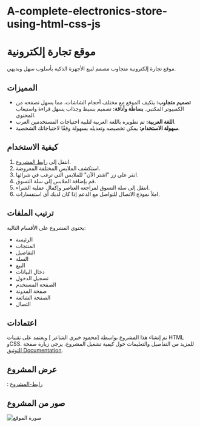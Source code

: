 # A-complete-electronics-store-using-html-css-js
# موقع تجارة إلكترونية

موقع تجارة إلكترونية متجاوب مصمم لبيع الأجهزة الذكية بأسلوب سهل وبديهي.

## المميزات

- **تصميم متجاوب:** يتكيف الموقع مع مختلف أحجام الشاشات، مما يسهل تصفحه من الكمبيوتر المكتبي.
 **بساطة وأناقة:** تصميم بسيط وجذاب يسهل قراءة واستيعاب المحتوى.
- **اللغة العربية:** تم تطويره باللغة العربية لتلبية احتياجات المستخدمين العرب.
- **سهولة الاستخدام:** يمكن تخصيصه وتعديله بسهولة وفقًا لاحتياجاتك الشخصية.

## كيفية الاستخدام

1. انتقل إلى [رابط المشروع]([https://www.example.com](https://alshaercode.github.io/A1-complete-electronics-store-using-html-css-js-/index.html)).
2. استكشف الملابس المختلفة المعروضة.
3. انقر على زر "اشتر الآن" للملابس التي ترغب في شرائها.
4. قم بإضافة الملابس إلى سلة التسوق.
5. انتقل إلى سلة التسوق لمراجعة العناصر وإكمال عملية الشراء.
6. املأ نموذج الاتصال للتواصل مع الدعم إذا كان لديك أي استفسارات.

## ترتيب الملفات

يحتوي المشروع على الأقسام التالية:

- الرئيسة
- المنتجات
- التفاصيل
- السلة
- البيع
- دخال البيانات
- تسجيل الدخول
- الصفحة المستخدم
- صفحة المدونة
- الصفحة الشائعة
- التصال

## اعتمادات

تم إنشاء هذا المشروع بواسطة [محمود خيري الشاعر ] ويعتمد على تقنيات HTML وCSS.
للمزيد من التفاصيل والتعليمات حول كيفية تشغيل المشروع، يرجى زيارة صفحة [التوثيق Documentation](docs.md).

## عرض المشروع
  : [رابط-المشروع](https://alshaercode.github.io/A1-complete-electronics-store-using-html-css-js-/index.html)

## صور من المشروع

![صورة الموقع](https://github.com/alshaercode/A-complete-electronics-store-using-html-css-js/assets/120109352/4ccf105b-1468-44bc-abb2-b9024b50bf1f)


